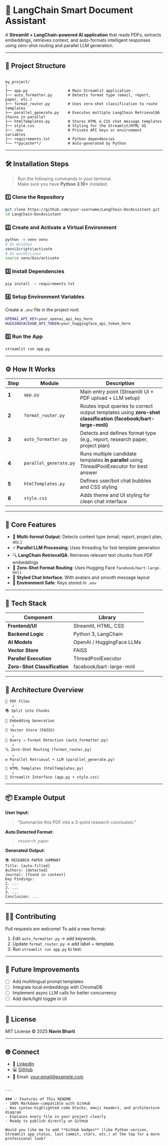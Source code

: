 # 🤖 LangChain Smart Document Assistant

A **Streamlit + LangChain-powered AI application** that reads PDFs, extracts embeddings, retrieves context, and auto-formats intelligent responses using zero-shot routing and parallel LLM generation.

---

## 🧩 Project Structure

```

my_project/
│
├── app.py                  # Main Streamlit application
├── auto_formatter.py       # Detects format type (email, report, paper, etc.)
├── format_router.py        # Uses zero-shot classification to route templates
├── parallel_generate.py    # Executes multiple LangChain RetrievalQA chains in parallel
├── htmlTemplates.py        # Stores HTML & CSS chat message templates
├── style.css               # Styling for the Streamlit/HTML UI
├── .env                    # Private API keys or environment variables
├── requirements.txt        # Python dependencies
└── **pycache**/            # Auto-generated by Python

````

---

## 🛠️ Installation Steps

> Run the following commands in your terminal.  
> Make sure you have **Python 3.10+** installed.

### 1️⃣ Clone the Repository
```bash
git clone https://github.com/your-username/LangChain-DocAssistant.git
cd LangChain-DocAssistant
````

### 2️⃣ Create and Activate a Virtual Environment

```bash
python -m venv venv
# On Windows
venv\Scripts\activate
# On macOS/Linux
source venv/bin/activate
```

### 3️⃣ Install Dependencies

```bash
pip install -r requirements.txt
```

### 4️⃣ Setup Environment Variables

Create a `.env` file in the project root:

```bash
OPENAI_API_KEY=your_openai_api_key_here
HUGGINGFACEHUB_API_TOKEN=your_huggingface_api_token_here
```

### 5️⃣ Run the App

```bash
streamlit run app.py
```

---

## ⚙️ How It Works

| Step  | Module                 | Description                                                                                                    |
| ----- | ---------------------- | -------------------------------------------------------------------------------------------------------------- |
| **1** | `app.py`               | Main entry point (Streamlit UI + PDF upload + LLM setup)                                                       |
| **2** | `format_router.py`     | Routes input queries to correct output templates using **zero-shot classification (facebook/bart-large-mnli)** |
| **3** | `auto_formatter.py`    | Detects and defines format type (e.g., report, research paper, project plan)                                   |
| **4** | `parallel_generate.py` | Runs multiple candidate templates **in parallel** using ThreadPoolExecutor for best answer                     |
| **5** | `htmlTemplates.py`     | Defines user/bot chat bubbles and CSS styling                                                                  |
| **6** | `style.css`            | Adds theme and UI styling for clean chat interface                                                             |

---

## 🧠 Core Features

* 🧾 **Multi-format Output**: Detects content type (email, report, project plan, etc.)
* ⚡ **Parallel LLM Processing**: Uses threading for fast template generation
* 🔍 **LangChain RetrievalQA**: Retrieves relevant text chunks from PDF embeddings
* 🧩 **Zero-Shot Format Routing**: Uses Hugging Face `facebook/bart-large-mnli`
* 💬 **Styled Chat Interface**: With avatars and smooth message layout
* 🔐 **Environment Safe**: Keys stored in `.env`

---

## 🧱 Tech Stack

| Component                    | Library                   |
| ---------------------------- | ------------------------- |
| **Frontend/UI**              | Streamlit, HTML, CSS      |
| **Backend Logic**            | Python 3, LangChain       |
| **AI Models**                | OpenAI / HuggingFace LLMs |
| **Vector Store**             | FAISS                     |
| **Parallel Execution**       | ThreadPoolExecutor        |
| **Zero-Shot Classification** | facebook/bart-large-mnli  |

---

## 🧭 Architecture Overview

```
📄 PDF Files
   ↓
📚 Split into Chunks
   ↓
🧠 Embedding Generation
   ↓
🗄️ Vector Store (FAISS)
   ↓
🧩 Query → Format Detection (auto_formatter.py)
   ↓
🔍 Zero-Shot Routing (format_router.py)
   ↓
⚙️ Parallel Retrieval + LLM (parallel_generate.py)
   ↓
💬 HTML Templates (htmlTemplates.py)
   ↓
🎨 Streamlit Interface (app.py + style.css)
```

---

## 📦 Example Output

**User Input:**

> “Summarize this PDF into a 3-point research conclusion.”

**Auto Detected Format:**

> `research_paper`

**Generated Output:**

```
📚 RESEARCH PAPER SUMMARY
Title: [auto-filled]
Authors: [detected]
Journal: [found in context]
Key Findings:
1. ...
2. ...
3. ...
Conclusion: ...
```

---

## 🧑‍💻 Contributing

Pull requests are welcome!
To add a new format:

1. Edit `auto_formatter.py` → add keywords.
2. Update `format_router.py` → add label + template.
3. Run `streamlit run app.py` to test.

---

## 🧩 Future Improvements

* [ ] Add multilingual prompt templates
* [ ] Integrate local embeddings with ChromaDB
* [ ] Implement async LLM calls for better concurrency
* [ ] Add dark/light toggle in UI

---

## 🧾 License

MIT License © 2025 **Navin Bharti**

---

## 🌐 Connect

* 🔗 [LinkedIn](https://linkedin.com/in/navinbharti)
* 💻 [GitHub](https://github.com/your-username)
* 📧 Email: [your.email@example.com](mailto:your.email@example.com)

```

---

### ✅ Features of This README
- 100% Markdown-compatible with GitHub  
- Has syntax-highlighted code blocks, emoji headers, and architecture diagram  
- Explains every file in your project clearly  
- Ready to publish directly on GitHub  

Would you like me to add **GitHub badges** (like Python version, Streamlit app status, last commit, stars, etc.) at the top for a more professional look?
```
